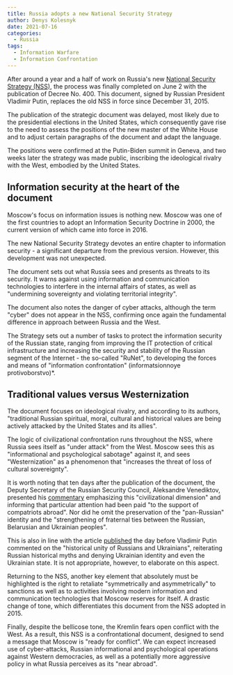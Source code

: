 ```yaml
---
title: Russia adopts a new National Security Strategy
author: Denys Kolesnyk
date: 2021-07-16
categories:
  - Russia
tags:
  - Information Warfare
  - Information Confrontation
---
```


After around a year and a half of work on Russia's new [National Security Strategy (NSS)](http://static.kremlin.ru/media/events/files/ru/QZw6hSk5z9gWq0plD1ZzmR5cER0g5tZC.pdf), the process was finally completed on June 2 with the publication of Decree No. 400. This document, signed by Russian President Vladimir Putin, replaces the old NSS in force since December 31, 2015.

The publication of the strategic document was delayed, most likely due to the presidential elections in the United States, which consequently gave rise to the need to assess the positions of the new master of the White House and to adjust certain paragraphs of the document and adapt the language.

The positions were confirmed at the Putin-Biden summit in Geneva, and two weeks later the strategy was made public, inscribing the ideological rivalry with the West, embodied by the United States.

## Information security at the heart of the document

Moscow's focus on information issues is nothing new. Moscow was one of the first countries to adopt an Information Security Doctrine in 2000, the current version of which came into force in 2016.

The new National Security Strategy devotes an entire chapter to information security - a significant departure from the previous version. However, this development was not unexpected.

The document sets out what Russia sees and presents as threats to its security. It warns against using information and communication technologies to interfere in the internal affairs of states, as well as "undermining sovereignty and violating territorial integrity".

The document also notes the danger of cyber attacks, although the term "cyber" does not appear in the NSS, confirming once again the fundamental difference in approach between Russia and the West.

The Strategy sets out a number of tasks to protect the information security of the Russian state, ranging from improving the IT protection of critical infrastructure and increasing the security and stability of the Russian segment of the Internet - the so-called "RuNet", to developing the forces and means of "information confrontation" (informatsionnoye protivoborstvo)*.

## Traditional values versus Westernization

The document focuses on ideological rivalry, and according to its authors, "traditional Russian spiritual, moral, cultural and historical values are being actively attacked by the United States and its allies".

The logic of civilizational confrontation runs throughout the NSS, where Russia sees itself as "under attack" from the West. Moscow sees this as "informational and psychological sabotage" against it, and sees "Westernization" as a phenomenon that "increases the threat of loss of cultural sovereignty".

It is worth noting that ten days after the publication of the document, the Deputy Secretary of the Russian Security Council, Aleksandre Venediktov, presented his [commentary](http://scrf.gov.ru/news/speeches/3032/) emphasizing this "civilizational dimension" and informing that particular attention had been paid "to the support of compatriots abroad". Nor did he omit the preservation of the "pan-Russian" identity and the "strengthening of fraternal ties between the Russian, Belarusian and Ukrainian peoples".

This is also in line with the article [published](http://kremlin.ru/events/president/news/66181) the day before Vladimir Putin commented on the "historical unity of Russians and Ukrainians", reiterating Russian historical myths and denying Ukrainian identity and even the Ukrainian state. It is not appropriate, however, to elaborate on this aspect.

Returning to the NSS, another key element that absolutely must be highlighted is the right to retaliate "symmetrically and asymmetrically" to sanctions as well as to activities involving modern information and communication technologies that Moscow reserves for itself. A drastic change of tone, which differentiates this document from the NSS adopted in 2015.

Finally, despite the bellicose tone, the Kremlin fears open conflict with the West. As a result, this NSS is a confrontational document, designed to send a message that Moscow is "ready for conflict". We can expect increased use of cyber-attacks, Russian informational and psychological operations against Western democracies, as well as a potentially more aggressive policy in what Russia perceives as its "near abroad".